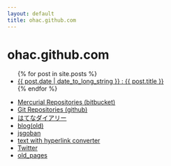 ```yaml
---
layout: default
title: ohac.github.com
---
```


# ohac.github.com

<ul>
{% for post in site.posts %}
<li>
<a href="{{post.url}}">{{ post.date | date_to_long_string }} : {{ post.title }}</a>
</li>
{% endfor %}
</ul>

* [Mercurial Repositories (bitbucket)](https://bitbucket.org/ohac)
* [Git Repositories (github)](https://github.com/ohac)
* [はてなダイアリー](http://d.hatena.ne.jp/ohac/)
* [blog(old)](blog/index.html)
* [jsgoban](jsgoban/)
* [text with hyperlink converter](txt2link/)
* [Twitter](http://twitter.com/ohac)
* [old_pages](old_pages/front.html)
